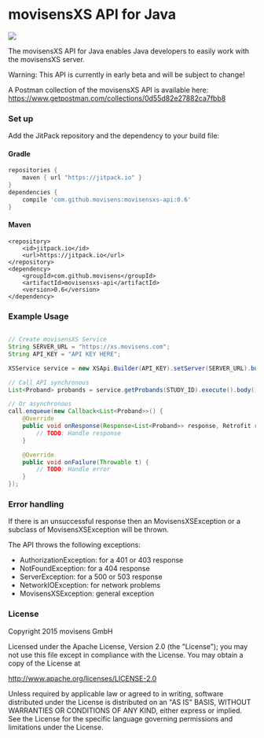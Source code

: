 movisensXS API for Java
============
<a href="https://jitpack.io/#movisens/movisensxs-api/"><img src="https://img.shields.io/github/tag/movisens/movisensxs-api.svg?label=Maven%20on%20JitPack" /></a>

The movisensXS API for Java enables Java developers to easily work with the movisensXS server.

Warning: This API is currently in early beta and will be subject to change!

A Postman collection of the movisensXS API is available here: https://www.getpostman.com/collections/0d55d82e27882ca7fbb8

### Set up ###

Add the JitPack repository and the dependency to your build file:
#### Gradle ####
```gradle
repositories {
    maven { url "https://jitpack.io" }
}
dependencies {
    compile 'com.github.movisens:movisensxs-api:0.6'
}
```
#### Maven ####
```maven
<repository>
    <id>jitpack.io</id>
    <url>https://jitpack.io</url>
</repository>
<dependency>
    <groupId>com.github.movisens</groupId>
    <artifactId>movisensxs-api</artifactId>
    <version>0.6</version>
</dependency>
```
### Example Usage ###
```java

// Create movisensXS Service
String SERVER_URL = "https://xs.movisens.com";
String API_KEY = "API KEY HERE";

XSService service = new XSApi.Builder(API_KEY).setServer(SERVER_URL).build().create(XSService.class);

// Call API synchronous
List<Proband> probands = service.getProbands(STUDY_ID).execute().body();

// Or asynchronous	
call.enqueue(new Callback<List<Proband>>() {
	@Override
	public void onResponse(Response<List<Proband>> response, Retrofit retrofit) {
		// TODO: Handle response
	}

	@Override
	public void onFailure(Throwable t) {
		// TODO: Handle error
	}
});
```

### Error handling ###

If there is an unsuccessful response then an MovisensXSException or a subclass of MovisensXSException will be thrown.

The API throws the following exceptions:

  - AuthorizationException: for a 401 or 403 response 
  - NotFoundException: for a 404 response 
  - ServerException: for a 500 or 503 response
  - NetworkIOException: for network problems
  - MovisensXSException: general exception 

### License ###
Copyright 2015 movisens GmbH

Licensed under the Apache License, Version 2.0 (the "License");
you may not use this file except in compliance with the License.
You may obtain a copy of the License at

http://www.apache.org/licenses/LICENSE-2.0

Unless required by applicable law or agreed to in writing, software
distributed under the License is distributed on an "AS IS" BASIS,
WITHOUT WARRANTIES OR CONDITIONS OF ANY KIND, either express or implied.
See the License for the specific language governing permissions and
limitations under the License.
